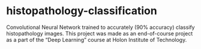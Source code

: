 # histopathology-classification
Convolutional Neural Network trained to accurately (90% accuracy) classify histopathology images. This project was made as an end-of-course project as a part of the “Deep Learning” course at Holon Institute of Technology.
